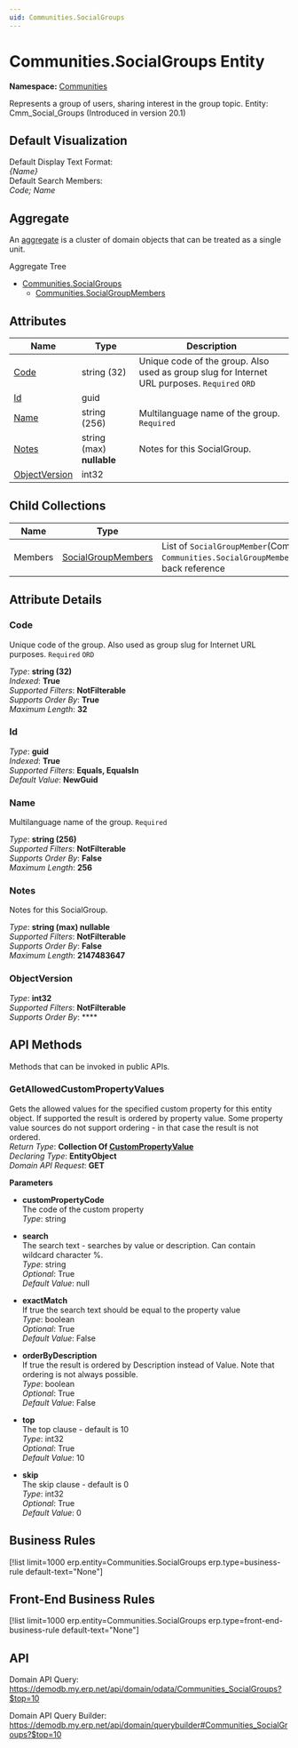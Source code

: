 ```yaml
---
uid: Communities.SocialGroups
---
```

# Communities.SocialGroups Entity

**Namespace:** [Communities](Communities.md)  

Represents a group of users, sharing interest in the group topic. Entity: Cmm_Social_Groups (Introduced in version 20.1)

## Default Visualization
Default Display Text Format:  
_{Name}_  
Default Search Members:  
_Code; Name_  

## Aggregate
An [aggregate](https://docs.erp.net/tech/advanced/concepts/aggregates.html) is a cluster of domain objects that can be treated as a single unit.  

Aggregate Tree  
* [Communities.SocialGroups](Communities.SocialGroups.md)  
  * [Communities.SocialGroupMembers](Communities.SocialGroupMembers.md)  

## Attributes

| Name | Type | Description |
| ---- | ---- | --- |
| [Code](Communities.SocialGroups.md#code) | string (32) | Unique code of the group. Also used as group slug for Internet URL purposes. `Required` `ORD` 
| [Id](Communities.SocialGroups.md#id) | guid |  
| [Name](Communities.SocialGroups.md#name) | string (256) | Multilanguage name of the group. `Required` 
| [Notes](Communities.SocialGroups.md#notes) | string (max) __nullable__ | Notes for this SocialGroup. 
| [ObjectVersion](Communities.SocialGroups.md#objectversion) | int32 |  

## Child Collections

| Name | Type | Description |
| ---- | ---- | --- |
| Members | [SocialGroupMembers](Communities.SocialGroupMembers.md) | List of `SocialGroupMember`(Communities.SocialGroupMembers.md) child objects, based on the `Communities.SocialGroupMember.SocialGroup`(Communities.SocialGroupMembers.md#socialgroup) back reference 


## Attribute Details

### Code

Unique code of the group. Also used as group slug for Internet URL purposes. `Required` `ORD`

_Type_: **string (32)**  
_Indexed_: **True**  
_Supported Filters_: **NotFilterable**  
_Supports Order By_: **True**  
_Maximum Length_: **32**  

### Id

_Type_: **guid**  
_Indexed_: **True**  
_Supported Filters_: **Equals, EqualsIn**  
_Default Value_: **NewGuid**  

### Name

Multilanguage name of the group. `Required`

_Type_: **string (256)**  
_Supported Filters_: **NotFilterable**  
_Supports Order By_: **False**  
_Maximum Length_: **256**  

### Notes

Notes for this SocialGroup.

_Type_: **string (max) __nullable__**  
_Supported Filters_: **NotFilterable**  
_Supports Order By_: **False**  
_Maximum Length_: **2147483647**  

### ObjectVersion

_Type_: **int32**  
_Supported Filters_: **NotFilterable**  
_Supports Order By_: ****  


## API Methods

Methods that can be invoked in public APIs.

### GetAllowedCustomPropertyValues

Gets the allowed values for the specified custom property for this entity object.              If supported the result is ordered by property value. Some property value sources do not support ordering - in that case the result is not ordered.  
_Return Type_: **Collection Of [CustomPropertyValue](../data-types.md#general.custompropertyvalue)**  
_Declaring Type_: **EntityObject**  
_Domain API Request_: **GET**  

**Parameters**  
  * **customPropertyCode**  
    The code of the custom property  
    _Type_: string  

  * **search**  
    The search text - searches by value or description. Can contain wildcard character %.  
    _Type_: string  
     _Optional_: True  
    _Default Value_: null  

  * **exactMatch**  
    If true the search text should be equal to the property value  
    _Type_: boolean  
     _Optional_: True  
    _Default Value_: False  

  * **orderByDescription**  
    If true the result is ordered by Description instead of Value. Note that ordering is not always possible.  
    _Type_: boolean  
     _Optional_: True  
    _Default Value_: False  

  * **top**  
    The top clause - default is 10  
    _Type_: int32  
     _Optional_: True  
    _Default Value_: 10  

  * **skip**  
    The skip clause - default is 0  
    _Type_: int32  
     _Optional_: True  
    _Default Value_: 0  



## Business Rules

[!list limit=1000 erp.entity=Communities.SocialGroups erp.type=business-rule default-text="None"]

## Front-End Business Rules

[!list limit=1000 erp.entity=Communities.SocialGroups erp.type=front-end-business-rule default-text="None"]

## API

Domain API Query:
<https://demodb.my.erp.net/api/domain/odata/Communities_SocialGroups?$top=10>

Domain API Query Builder:
<https://demodb.my.erp.net/api/domain/querybuilder#Communities_SocialGroups?$top=10>

